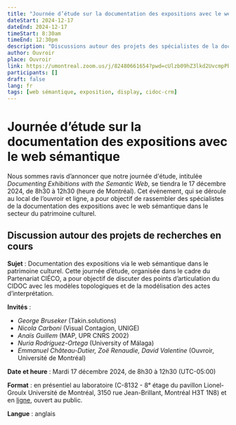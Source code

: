 ```yaml
---
title: "Journée d’étude sur la documentation des expositions avec le web sémantique"
dateStart: 2024-12-17
dateEnd: 2024-12-17
timeStart: 8:30am
timeEnd: 12:30pm
description: "Discussions autour des projets des spécialistes de la documentation des expositions avec le web sémantique"
author: Ouvroir
place: Ouvroir
link: https://umontreal.zoom.us/j/82480661654?pwd=cUlzb09hZ3lkd2UvcmpPbTdmQkZBQT09
participants: []
draft: false
lang: fr
tags: [web sémantique, exposition, display, cidoc-crm]
---
```


# Journée d’étude sur la documentation des expositions avec le web sémantique

Nous sommes ravis d’annoncer que notre journée d'étude, intitulée *Documenting Exhibitions with the Semantic Web*, se tiendra le 17 décembre 2024, de 8h30 à 12h30 (heure de Montréal). Cet événement, qui se déroule au local de l’ouvroir et ligne, a pour objectif de rassembler des spécialistes de la documentation des expositions avec le web sémantique dans le secteur du patrimoine culturel.

## Discussion autour des projets de recherches en cours

**Sujet** : Documentation des expositions via le web sémantique dans le patrimoine culturel. Cette journée d’étude, organisée dans le cadre du Partenariat CIÉCO, a pour objectif de discuter des points d’articulation du CIDOC avec les modèles topologiques et de la modélisation des actes d’interprétation.

**Invités** :

- *George Bruseker* (Takin.solutions)
- *Nicola Carboni* (Visual Contagion, UNIGE)
- *Anaïs Guillem* (MAP, UPR CNRS 2002)
- *Nuria Rodríguez-Ortega* (University of Málaga)
- *Emmanuel Château-Dutier, Zoë Renaudie, David Valentine* (Ouvroir, Université de Montréal)

**Date et heure** : Mardi 17 décembre 2024, de 8h30 à 12h30 (UTC-05:00)

**Format** : en présentiel au laboratoire (C-8132 - 8ᵉ étage du pavillon Lionel-Groulx Université de Montréal, 3150 rue Jean-Brillant, Montréal H3T 1N8) et en [ligne](https://umontreal.zoom.us/j/82480661654?pwd=cUlzb09hZ3lkd2UvcmpPbTdmQkZBQT09), ouvert au public. 

**Langue** : anglais
